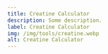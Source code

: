 ```yaml
---
title: Creatine Calculator
description: Some description.
label: Creatine Calculator
img: /img/tools/creatine.webp
alt: Creatine Calculator
---
```


